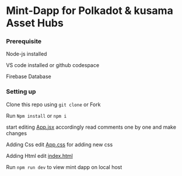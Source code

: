 # Mint-Dapp for Polkadot & kusama Asset Hubs

### Prerequisite
Node-js installed

VS code installed or github codespace

Firebase Database

### Setting up
Clone this repo using `git clone` or Fork

Run `Npm install` or `npm i`

start editing [App.jsx](vite-project/src/App.jsx) accordingly read comments one by one and make changes

Adding Css edit [App.css](vite-project/src/App.css) for adding new css

Adding Html edit [index.html]( vite-project/index.html)

Run `npm run dev` to view mint dapp on local host
